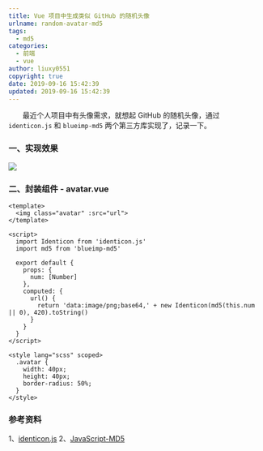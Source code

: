 ```yaml
---
title: Vue 项目中生成类似 GitHub 的随机头像
urlname: random-avatar-md5
tags:
  - md5
categories:
  - 前端
  - vue
author: liuxy0551
copyright: true
date: 2019-09-16 15:42:39
updated: 2019-09-16 15:42:39
---
```



　　最近个人项目中有头像需求，就想起 GitHub 的随机头像，通过 `identicon.js` 和 `blueimp-md5` 两个第三方库实现了，记录一下。
<!--more-->


### 一、实现效果

![](https://images-hosting.liuxianyu.cn/posts/random-avatar-md5/1.png)


### 二、封装组件 - avatar.vue

```
<template>
  <img class="avatar" :src="url">
</template>

<script>
  import Identicon from 'identicon.js'
  import md5 from 'blueimp-md5'

  export default {
    props: {
      num: [Number]
    },
    computed: {
      url() {
        return 'data:image/png;base64,' + new Identicon(md5(this.num || 0), 420).toString()
      }
    }
  }
</script>

<style lang="scss" scoped>
  .avatar {
    width: 40px;
    height: 40px;
    border-radius: 50%;
  }
</style>

```


### 参考资料

1、[identicon.js](https://github.com/stewartlord/identicon.js)
2、[JavaScript-MD5](https://github.com/blueimp/JavaScript-MD5)
